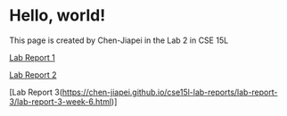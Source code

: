 # Hello, world!

This page is created by Chen-Jiapei in the Lab 2 in CSE 15L

[Lab Report 1](https://chen-jiapei.github.io/cse15l-lab-reports/lab-report-1/lab-report-1-week-2.html)

[Lab Report 2](https://chen-jiapei.github.io/cse15l-lab-reports/lab-report-2/lab-report-2-week-4.html)

[Lab Report 3(https://chen-jiapei.github.io/cse15l-lab-reports/lab-report-3/lab-report-3-week-6.html)]